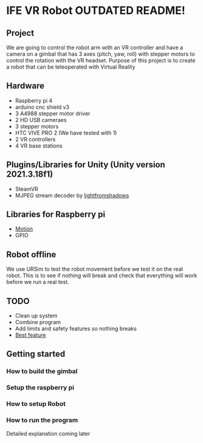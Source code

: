
  
# IFE VR Robot OUTDATED README!
## Project

We are going to control the robot arm with an VR controller and have a camera on a gimbal that has 3 axes (pitch, yaw, roll) with stepper motors to control the rotation with the VR headset.
Purpose of this project is to create a robot that can be teleoperated with Virtual Reality
## Hardware
- Raspberry pi 4
- arduino cnc shield v3
- 3 A4988 stepper motor driver
- 2 HD USB cameraes
- 3 stepper motors
- HTC VIVE PRO 2 (We have tested with 1)
- 2 VR controllers
- 4 VR base stations
## Plugins/Libraries for Unity (Unity version 2021.3.18f1)
- SteamVR
- MJPEG stream decoder by <a href="https://gist.github.com/lightfromshadows/79029ca480393270009173abc7cad858" target="_blank">lightfromshadows</a>
## Libraries for Raspberry pi
- <a href="https://github.com/Motion-Project/motion/" target="_blank">Motion</a>
- GPIO
## Robot offline
We use URSim to test the robot movement before we test it on the real robot. This is to see if nothing will break and check that everything will work before we run a real test.
## TODO
- Clean up system
- Combine program
- Add limits and safety features so nothing breaks 
- <a href="https://www.youtube.com/watch?v=tPEE9ZwTmy0" target="_blank">Best feature</a>
## Getting started
### How to build the gimbal
### Setup the raspberry pi
### How to setup Robot
### How to run the program
Detailed explanation coming later
